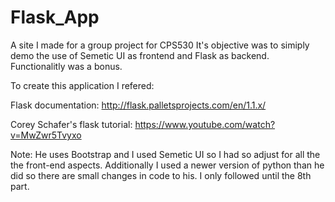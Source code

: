 # Flask_App
A site I made for a group project for CPS530
It's objective was to simiply demo the use of Semetic UI as frontend and Flask as backend. Functionalitly was a bonus.

To create this application I refered:

Flask documentation:
http://flask.palletsprojects.com/en/1.1.x/

Corey Schafer's flask tutorial:
https://www.youtube.com/watch?v=MwZwr5Tvyxo

Note: He uses Bootstrap and I used Semetic UI so I had so adjust for all the the front-end aspects. Additionally I used a newer version of python than he did so there are small changes in code to his. I only followed until the 8th part. 
